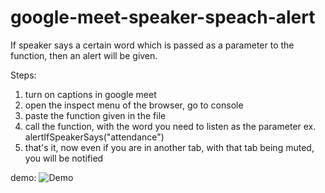 # google-meet-speaker-speach-alert
If speaker says a certain word which is passed as a parameter to the function, then an alert will be given.

Steps:
1. turn on captions in google meet
2. open the inspect menu of the browser, go to console
3. paste the function given in the file
4. call the function, with the word you need to listen as the parameter ex. alertIfSpeakerSays("attendance")
5. that's it, now even if you are in another tab, with that tab being muted, you will be notified

demo:
![Demo](demo.gif)
